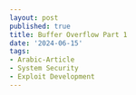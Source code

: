 ```yaml
---
layout: post
published: true
title: Buffer Overflow Part 1
date: '2024-06-15'
tags:
- Arabic-Article
- System Security
- Exploit Development
---
```

